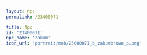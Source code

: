 ```yaml
---
layout: npc
permalink: /23400071

title: Npc
id: '23400071'
npc_name: 'Zakum'
icon_url: 'portrait/mob/23000071_b_zakumbrown_p.png'
---
```

